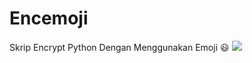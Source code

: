 # Encemoji
Skrip Encrypt Python Dengan Menggunakan Emoji 😃
<img src="https://img.shields.io/badge/MADE%20IN-INDONESIA-blue" > 
